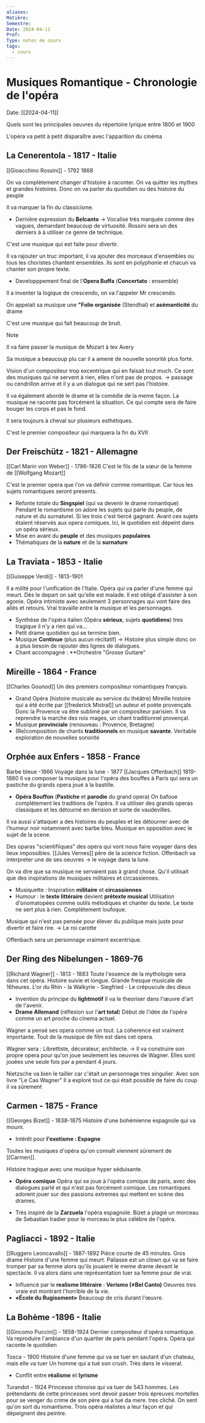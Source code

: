 ```yaml
---
aliases: 
Matière: 
Semestre: 
Date: 2024-04-11
Prof: 
Type: notes de cours
tags:
  - cours
---
```

# Musiques Romantique - Chronologie de l'opéra
Date: [[2024-04-11]] 

Quels sont les principales oeuvres du répertoire lyrique entre 1800 et 1900

L'opéra va petit à petit disparaître avec l'apparition du cinéma 

## La Cenerentola - 1817 - Italie
[[Gioacchino Rossini]] - 1792 1868

On va complètement changer d'histoire à raconter. On va quitter les mythes et grandes histoires. Donc on va parler du quotidien ou des histoire du peuple 

Il va marquer la fin du classicisme. 
- Dernière expression du **Belcanto** → Vocalise très marquée comme des vagues, demandant beaucoup de virtuosité. Rossini sera un des derniers à à utiliser ce genre de technique. 

C'est une musique qui est faite pour divertir. 

Il va rajouter un truc important, il va ajouter des morceaux d'ensembles ou tous les choristes chantent ensembles. Ils sont en polyphonie et chacun va chanter son propre texte. 

- Developppement final de l'**Opera Buffa** (**Concertato** : ensemble)

Il a inventer la logique de crescendo, on va l'appeler Mr crescendo. 

On appelait sa musique une **"Folie organisée** (Stendhal) et **asémanticité** du drame 

C'est une musique qui fait beaucoup de bruit. 

>[!note] 
>Il va faire passer la musique de Mozart à tex Avery

Sa musique a beaucoup plu car il a amené de nouvelle sonorité plus forte. 

Vision d'un compositeur trop excentrique qui en faisait tout much.
Ce sont des musiques qui ne servent à rien, elles n'ont pas de propos. 
→ passage ou cendrillon arrive et il y a un dialogue qui ne sert pas l'histoire. 

Il va également abordé le drame et la comédie de la meme façon. La musique ne raconte pas forcément la situation. Ce qui compte sera de faire bouger les corps et pas le fond. 

Il sera toujours à cheval sur plusieurs esthétiques. 

C'est le premier compositeur qui marquera la fin du XVII 

## Der Freischütz - 1821 - Allemagne
[[Carl Marin von Weber]] - 1786-1826
C'est le fils de la sœur de la femme de [[Wolfgang Mozart]] 

C'est le premier opera que l'on va définir comme romantique. Car tous les sujets romantiques seront presents. 
 - Refonte totale du **Singspiel** (qui va devenir le drame romantique)
 Pendant le romantisme on adore les sujets qui parle du peuple, de nature et du surnaturel. Si les trois c'est tiercé gagnant. Avant ces sujets étaient réservés aux opera comiques. 
 Ici, le quotidien est dépeint dans un opéra sérieux. 
- Mise en avant du **peuple** et des musiques **populaires**
- Thématiques de la **nature** et de la **surnature** 

## La Traviata - 1853 - Italie 
[[Guiseppe Verdi]] - 1813-1901 

Il a milité pour l'unification de l'Italie. 
Opéra qui va parler d'une femme qui meurt. Dès le depart on sait qu'elle est malade. Il est obligé d'assister à son agonie. 
Opéra intimiste avec seulement 3 personnages qui vont faire des allés et retours. 
Vrai travaille entre la musique et les personnages. 

- Synthèse de l'opéra italien (Opéra **sérieux**, sujets **quotidiens**) tres tragique il n'y a rien qui va… 
- Petit drame quotidien qui se termine bien. 
- Musique **Continue** (plus aucun récitatif) → Histoire plus simple donc on a plus besoin de rajouter des lignes de dialogues. 
- Chant accompagné : **Orchestre "Grosse Guitare"

## Mireille - 1864 - France
[[Charles Gounod]] 
Un des premiers compositeur romantiques français. 
- Grand Opéra (histoire musicale au service du théâtre)
Mireille histoire qui a été écrite par [[frederick Mistral]] un auteur et poète provençale. Donc la Provence va être sublimé par un compositeur parisien. Il va reprendre la marche des rois mages, un chant traditionnel provençal. 
- Musique **provinciale** (renouveau : Provence, Bretagne)
- (Re)composition de chants **traditionnels** en musique **savante**.
Veritable exploration de nouvelles sonorité 
## Orphée aux Enfers - 1858 - France 
Barbe bleue -1866 
Voyage dans la lune - 1877
[[Jacques Offenbach]] 1819-1880
Il va composer la musique pour l'opéra des bouffes à Paris qui sera un pastiche du grands opera joué à la bastille. 
- **Opéra Bouffon** (**Pastiche** et **parodie** du grand opera)
On bafoue complètement les traditions de l'opéra. 
Il va utiliser des grands operas classiques et les détourné en derision et sorte de vaudevilles. 

Il va aussi s'attaquer a des histoires du peuples et les détourner avec de l'humeur noir notamment avec barbe bleu. Musique en opposition avec le sujet de la scene. 

Des oparas "scientifiiques" des opera qui vont nous faire voyager dans des lieux impossibles. [[Jules Vernes]] père de la science fiction. Offenbach va interpreter une de ses oeuvres → le voyage dans la lune. 

On va dire que sa musique ne servaient pas à grand chose. Qu'il utilisait que des inspirations de musiques militaires et circassiennes. 
- Musiquette : Inspiration **militaire** et **circassiennes** 
- Humour : le **texte littéraire** devient **prétexte musical**
Utilisation d'onomatopées comme outils mélodiques et chanter du texte. Le texte ne sert plus à rien. Complètement loufoque. 

Musique qui n'est pas pensée pour élever du publique mais juste pour divertir et faire rire. → Le roi carotte 

Offenbach sera un personnage vraiment excentrique.
## Der Ring des Nibelungen - 1869-76
[[Richard Wagner]] - 1813 - 1883 
Toute l'essence de la mythologie sera dans cet opéra. 
Histoire suivie et longue. Grande fresque musicale de 16heures. 
L'or du Rhin - la Walkyrie - Siegfried - Le crépuscule des dieux 
- Invention du principe du **lightmotif** 
Il va le theoriser dans l'œuvre d'art de l'avenir.
- **Drame Allemand** (réflexion sur l'**art total**) 
Début de l'idée de l'opéra comme un art proche du cinema actuel. 

Wagner a pensé ses opera comme un tout. La coherence est vraiment importante. 
Tout de la musique de film est dans cet opera. 

Wagner sera : Librettiste, décorateur, architecte. → Il va construire son propre opera pour qu'on joue seulement les oeuvres de Wagner. Elles sont jouées une seule fois par a pendant 4 jours. 

Nietzsche va bien le tailler car c'était un personnage tres singulier. Avec son livre "Le Cas Wagner" 
Il a exploré tout ce qui était possible de faire du coup il va sûrement 

## Carmen - 1875 - France 
[[Georges Bizet]] - 1838-1875
Histoire d'une bohémienne espagnole qui va mourir. 
- Intérêt pour **l'exotisme : Espagne**

Toutes les musiques d'opéra qu'on connaît viennent sûrement de [[Carmen]]. 

Histoire tragique avec une musique hyper séduisante. 
- **Opéra comique** 
Opéra qui se joue à l'opéra comique de paris, avec des dialogues parlé et qui n'est pas forcément comique. 
Les romantiques adorent jouer sur des passions extremes qui mettent en scène des drames. 

- Très inspiré de la **Zarzuela** l'opéra espagnole. 
Bizet a plagié un morceau de Sebastian Iradier pour le morceau le plus célèbre de l'opéra. 

## Pagliacci - 1892 - Italie 
[[Ruggero Leoncavallo]] - 1887-1892
Pièce courte de 45 minutes.
Gros drame
Histoire d'une femme qui meurt. Paliasse est un clown qui va se faire tromper par sa femme alors qu'ils jouaient le meme drame devant le spectacle. Il va alors dans une représentation tuer sa femme pour de vrai. 

- Influencé par le **realisme littéraire** : **Verismo (≠Bel Canto)**
Oeuvres tres vraie est montrant l'horrible de la vie. 
- **«École du Rugissment»**
Beaucoup de cris durant l'œuvre. 

## La Bohème -1896 - Italie
[[Gincomo Puccini]] - 1858-1924
Dernier compositeur d'opéra romantique. 
Va reproduire l'ambiance d'un quartier de paris pendant l'opéra. 
Opéra qui raconte le quotidien 

Tosca - 1900 
Histoire d'une femme qui va se tuer en sautant d'un chateau, mais elle va tuer Un homme qui a tué son crush. 
Très dans le visseral. 
- Conflit entre **réalisme** et **lyrisme**

Turandot - 1924
Princesse chinoise qui va tuer de 543 hommes. Les prétendants de cette princesses vont devoir passer trois épreuves mortelles pour se venger du crime de son père qui a tué da mere. 
tres cliché. On sent qu'on sort du romantisme. 
Trois opéra réalistes a leur façon et qui dépeignent des peintre. 